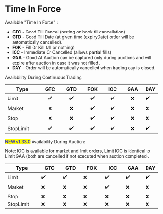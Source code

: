 # Time In Force

Available "Time In Force" :

* **GTC** - Good Till Cancel (resting on book till cancellation)
* **GTD** - Good Till Date (at given time (expiryDate) order will be automatically cancelled).
* **FOK** - Fill Or Kill (all or nothing)
* **IOC** - Immediate Or Cancelled (allows partial fills)
* **GAA** - Good At Auction can be captured only during auctions and will expire after auction in case it was not filled .
* **DAY** - Order will be automatically cancelled when trading day is closed.&#x20;

Availability During Continuous Trading:

<table><thead><tr><th width="137">Type</th><th width="85" align="center">GTC</th><th width="86" align="center">GTD</th><th width="79" align="center">FOK</th><th width="78" align="center">IOC</th><th width="76" align="center">GAA</th><th>DAY</th></tr></thead><tbody><tr><td>Limit</td><td align="center">✔️</td><td align="center">✔️</td><td align="center">✔️</td><td align="center">✔️</td><td align="center">❌</td><td>✔️</td></tr><tr><td>Market</td><td align="center">❌</td><td align="center">❌</td><td align="center">✔️</td><td align="center">✔️</td><td align="center">❌</td><td>❌</td></tr><tr><td>Stop</td><td align="center">❌</td><td align="center">❌</td><td align="center">✔️</td><td align="center">✔️</td><td align="center">❌</td><td>❌</td></tr><tr><td>StopLimit</td><td align="center">✔️</td><td align="center">✔️</td><td align="center">✔️</td><td align="center">✔️</td><td align="center">❌</td><td>✔️</td></tr></tbody></table>

<mark style="color:blue;">NEW v1.33.0</mark> Availability During Auction:

Note: IOC is available for market and limit orders,  Limit IOC is identical to Limit GAA (both are cancelled if not executed when auction completed).

<table><thead><tr><th width="130">Type</th><th width="88">GTC</th><th width="79">GTD</th><th width="87">FOK</th><th width="87">IOC</th><th width="69">GAA</th><th>DAY</th></tr></thead><tbody><tr><td>Limit</td><td>✔️</td><td>✔️</td><td>❌</td><td>✔️</td><td>✔️</td><td>✔️</td></tr><tr><td>Market</td><td>❌</td><td>❌</td><td>❌</td><td>✔️</td><td>❌</td><td>❌</td></tr><tr><td>Stop</td><td>❌</td><td>❌</td><td>❌</td><td>❌</td><td>❌</td><td>❌</td></tr><tr><td>StopLimit</td><td>❌</td><td>❌</td><td>❌</td><td>❌</td><td>❌</td><td>❌</td></tr></tbody></table>
